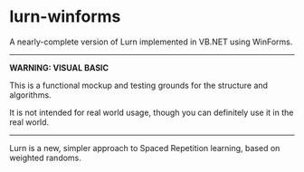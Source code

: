 # lurn-winforms
A nearly-complete version of Lurn implemented in VB.NET using WinForms.

---

**WARNING: VISUAL BASIC**

This is a functional mockup and testing grounds for the structure and algorithms.

It is not intended for real world usage, though you can definitely use it in the real world.

---

Lurn is a new, simpler approach to Spaced Repetition learning, based on weighted randoms.
